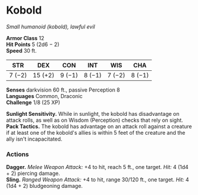 # Kobold 
_Small humanoid (kobold), lawful evil_

**Armor Class** 12    
**Hit Points** 5 (2d6 − 2)    
**Speed** 30 ft. 

| STR     | DEX     | CON     | INT     | WIS     | CHA     |
|---------|---------|---------|---------|---------|---------|
| 7 (−2)  | 15 (+2) | 9 (−1)  | 8 (−1)  | 7 (−2)  | 8 (−1)  |

**Senses** darkvision 60 ft., passive Perception 8    
**Languages** Common, Draconic    
**Challenge** 1/8 (25 XP) 

**Sunlight Sensitivity.** While in sunlight, the kobold has disadvantage on attack rolls, as well as on Wisdom (Perception) checks that rely on sight.    
**Pack Tactics.** The kobold has advantage on an attack roll against a creature if at least one of the kobold's allies is within 5 feet of the creature and the ally isn't incapacitated. 

### Actions 
**Dagger.** _Melee Weapon Attack:_ +4 to hit, reach 5 ft., one target. _Hit:_ 4 (1d4 + 2) piercing damage.    
**Sling.** _Ranged Weapon Attack:_ +4 to hit, range 30/120 ft., one target. _Hit:_ 4 (1d4 + 2) bludgeoning damage.
